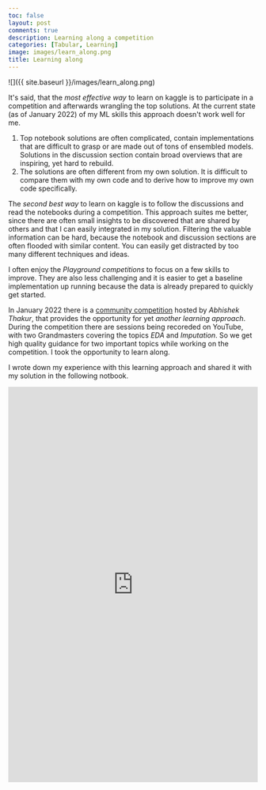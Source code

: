 ```yaml
---
toc: false
layout: post
comments: true
description: Learning along a competition
categories: [Tabular, Learning]
image: images/learn_along.png
title: Learning along
---
```


![]({{ site.baseurl }}/images/learn_along.png)

It's said, that the *most effective way* to learn on kaggle is to participate in a competition and afterwards wrangling the top solutions. At the current state (as of January 2022) of my ML skills this approach doesn't work well for me.
1. Top notebook solutions are often complicated, contain implementations that are difficult to grasp or are made out of tons of ensembled models. Solutions in the discussion section contain broad overviews that are inspiring, yet hard to rebuild.
2. The solutions are often different from my own solution. It is difficult to compare them with my own code and to derive how to improve my own code specifically.

The *second best way* to learn on kaggle is to follow the discussions and read the notebooks during a competition. This approach suites me better, since there are often small insights to be discovered that are shared by others and that I can easily integrated in my solution. 
Filtering the valuable information can be hard, because the notebook and discussion sections are often flooded with similar content. You can easily get distracted by too many different techniques and ideas.

I often enjoy the *Playground competitions* to focus on a few skills to improve. They are also less challenging and it is easier to get a baseline implementation up running because the data is already prepared to quickly get started.

In January 2022 there is a [community competition](https://www.kaggle.com/c/song-popularity-prediction) hosted by *Abhishek Thakur*, that provides the opportunity for yet *another learning approach*. During the competition there are sessions being recoreded on YouTube, with two Grandmasters covering the topics *EDA* and *Imputation*. So we get high quality guidance for two important topics while working on the competition. I took the opportunity to learn along. 

I wrote down my experience with this learning approach and shared it with my solution in the following notbook.

<iframe src="https://www.kaggle.com/embed/joatom/song-pop-learn-along?kernelSessionId=86412582" height="800" style="margin: 0 auto; width: 100%; max-width: 950px;" frameborder="0" scrolling="auto" title="Learning along"></iframe>

